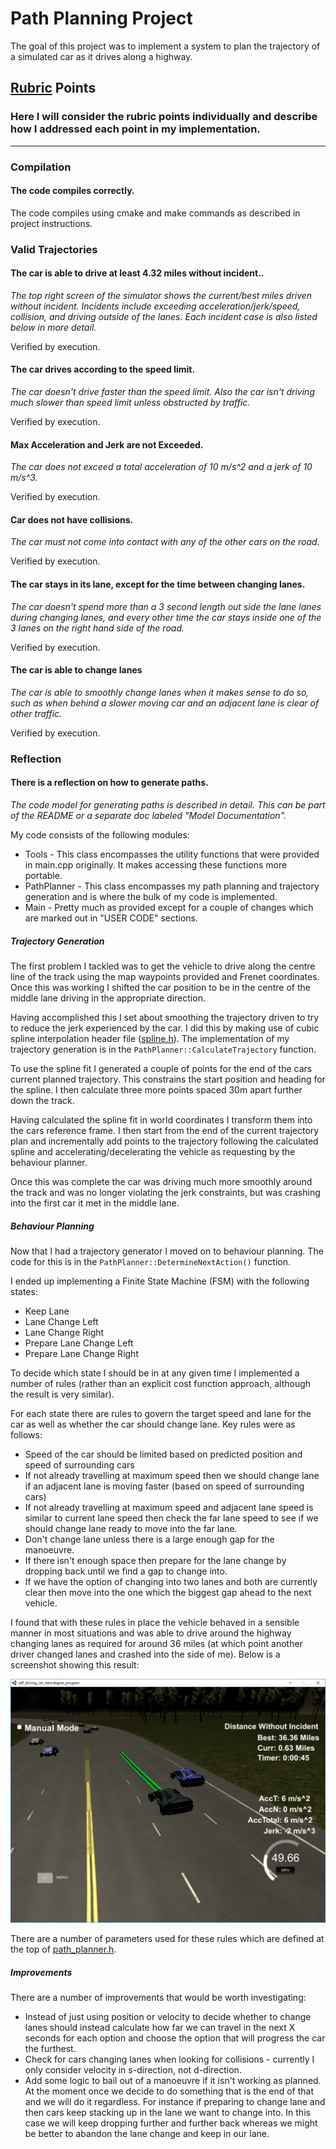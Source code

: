# Path Planning Project

The goal of this project was to implement a system to plan the trajectory of a simulated car as it drives along a highway.

## [Rubric](https://review.udacity.com/#!/rubrics/1020/view) Points
### Here I will consider the rubric points individually and describe how I addressed each point in my implementation.  

---

### Compilation

#### The code compiles correctly.

The code compiles using cmake and make commands as described in project instructions.

### Valid Trajectories

#### The car is able to drive at least 4.32 miles without incident..

*The top right screen of the simulator shows the current/best miles driven without incident. Incidents include exceeding acceleration/jerk/speed, collision, and driving outside of the lanes. Each incident case is also listed below in more detail.*

Verified by execution.

#### The car drives according to the speed limit.

*The car doesn't drive faster than the speed limit. Also the car isn't driving much slower than speed limit unless obstructed by traffic.*

Verified by execution.

#### Max Acceleration and Jerk are not Exceeded.

*The car does not exceed a total acceleration of 10 m/s^2 and a jerk of 10 m/s^3.*

Verified by execution.

#### Car does not have collisions.

*The car must not come into contact with any of the other cars on the road.*

Verified by execution.

#### The car stays in its lane, except for the time between changing lanes.

*The car doesn't spend more than a 3 second length out side the lane lanes during changing lanes, and every other time the car stays inside one of the 3 lanes on the right hand side of the road.*

Verified by execution.

#### The car is able to change lanes

*The car is able to smoothly change lanes when it makes sense to do so, such as when behind a slower moving car and an adjacent lane is clear of other traffic.*

Verified by execution.

### Reflection

#### There is a reflection on how to generate paths.

*The code model for generating paths is described in detail. This can be part of the README or a separate doc labeled "Model Documentation".*

My code consists of the following modules:

* Tools - This class encompasses the utility functions that were provided in main.cpp originally. It makes accessing these functions more portable.
* PathPlanner - This class encompasses my path planning and trajectory generation and is where the bulk of my code is implemented.
* Main - Pretty much as provided except for a couple of changes which are marked out in "USER CODE" sections.

##### Trajectory Generation

The first problem I tackled was to get the vehicle to drive along the centre line of the track using the map waypoints provided and Frenet coordinates. Once this was working I shifted the car position to be in the centre of the middle lane driving in the appropriate direction.

Having accomplished this I set about smoothing the trajectory driven to try to reduce the jerk experienced by the car. I did this by making use of cubic spline interpolation header file ([spline.h](./src/spline.h)). The implementation of my trajectory generation is in the ```PathPlanner::CalculateTrajectory``` function.

To use the spline fit I generated a couple of points for the end of the cars current planned trajectory. This constrains the start position and heading for the spline. I then calculate three more points spaced 30m apart further down the track. 

Having calculated the spline fit in world coordinates I transform them into the cars reference frame. I then start from the end of the current trajectory plan and incrementally add points to the trajectory following the calculated spline and accelerating/decelerating the vehicle as requesting by the behaviour planner.

Once this was complete the car was driving much more smoothly around the track and was no longer violating the jerk constraints, but was crashing into the first car it met in the middle lane.

##### Behaviour Planning

Now that I had a trajectory generator I moved on to behaviour planning. The code for this is in the ```PathPlanner::DetermineNextAction()``` function.

I ended up implementing a Finite State Machine (FSM) with the following states:

* Keep Lane
* Lane Change Left
* Lane Change Right
* Prepare Lane Change Left
* Prepare Lane Change Right

To decide which state I should be in at any given time I implemented a number of rules (rather than an explicit cost function approach, although the result is very similar).

For each state there are rules to govern the target speed and lane for the car as well as whether the car should change lane. Key rules were as follows:

* Speed of the car should be limited based on predicted position and speed of surrounding cars
* If not already travelling at maximum speed then we should change lane if an adjacent lane is moving faster (based on speed of surrounding cars)
* If not already travelling at maximum speed and adjacent lane speed is similar to current lane speed then check the far lane speed to see if we should change lane ready to move into the far lane.
* Don't change lane unless there is a large enough gap for the manoeuvre.
* If there isn't enough space then prepare for the lane change by dropping back until we find a gap to change into.
* If we have the option of changing into two lanes and both are currently clear then move into the one which the biggest gap ahead to the next vehicle.

I found that with these rules in place the vehicle behaved in a sensible manner in most situations and was able to drive around the highway changing lanes as required for around 36 miles (at which point another driver changed lanes and crashed into the side of me). Below is a screenshot showing this result:

![Long Run](./LongRun.png)

There are a number of parameters used for these rules which are defined at the top of [path_planner.h](./src/path_planner.h).

##### Improvements

There are a number of improvements that would be worth investigating:

* Instead of just using position or velocity to decide whether to change lanes should instead calculate how far we can travel in the next X seconds for each option and choose the option that will progress the car the furthest.
* Check for cars changing lanes when looking for collisions - currently I only consider velocity in s-direction, not d-direction.
* Add some logic to bail out of a manoeuvre if it isn't working as planned. At the moment once we decide to do something that is the end of that and we will do it regardless. For instance if preparing to change lane and then cars keep stacking up in the lane we want to change into. In this case we will keep dropping further and further back whereas we might be better to abandon the lane change and keep in our lane.
